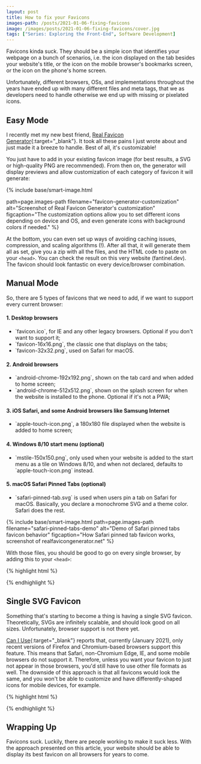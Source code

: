 ```yaml
---
layout: post
title: How to fix your Favicons
images-path: /posts/2021-01-06-fixing-favicons
image: /images/posts/2021-01-06-fixing-favicons/cover.jpg
tags: ["Series: Exploring the Front-End", Software Development]
---
```


Favicons kinda suck. They should be a simple icon that identifies your webpage on a bunch of scenarios, i.e. the icon displayed on the tab besides your website's title, or the icon on the mobile browser's bookmarks screen, or the icon on the phone's home screen.

Unfortunately, different browsers, OSs, and implementations throughout the years have ended up with many different files and meta tags, that we as developers need to handle otherwise we end up with missing or pixelated icons.

## Easy Mode

I recently met my new best friend, [Real Favicon Generator](https://realfavicongenerator.net/){:target="_blank"}. It took all these pains I just wrote about and just made it a breeze to handle. Best of all, it's customizable!

You just have to add in your existing favicon image (for best results, a SVG or high-quality PNG are recommended). From then on, the generator will display previews and allow customization of each category of favicon it will generate:

{% include base/smart-image.html 
  
  path=page.images-path
  filename="favicon-generator-customization"
  alt="Screenshot of Real Favicon Generator's customization"
  figcaption="The customization options allow you to set different icons depending on device and OS, and even generate icons with background colors if needed."
%}

At the bottom, you can even set up ways of avoiding caching issues, compression, and scaling algorithms (!). After all that, it will generate them all as set, give you a zip with all the files, and the HTML code to paste on your `<head>`. You can check the result on this very website (fantinel.dev). The favicon should look fantastic on every device/browser combination.

## Manual Mode

So, there are 5 types of favicons that we need to add, if we want to support every current browser:

#### 1. Desktop browsers
<ul>
  <li>`favicon.ico`, for IE and any other legacy browsers. Optional if you don't want to support it;</li>
  <li>`favicon-16x16.png`, the classic one that displays on the tabs;</li>
  <li>`favicon-32x32.png`, used on Safari for macOS.</li>
</ul>

#### 2. Android browsers
<ul>
  <li>`android-chrome-192x192.png`, shown on the tab card and when added to home screen;</li>
  <li>`android-chrome-512x512.png`, shown on the splash screen for when the website is installed to the phone. Optional if it's not a PWA;</li>
</ul>

#### 3. iOS Safari, and some Android browsers like Samsung Internet
<ul>
  <li>`apple-touch-icon.png`, a 180x180 file displayed when the website is added to home screen;</li>
</ul>

#### 4. Windows 8/10 start menu (optional)
<ul>
  <li>`mstile-150x150.png`, only used when your website is added to the start menu as a tile on Windows 8/10, and when not declared, defaults to `apple-touch-icon.png` instead.</li>
</ul>

#### 5. macOS Safari Pinned Tabs (optional)
<ul>
  <li>`safari-pinned-tab.svg` is used when users pin a tab on Safari for macOS. Basically, you declare a monochrome SVG and a theme color. Safari does the rest.</li>
</ul>

{% include base/smart-image.html 
  path=page.images-path
  filename="safari-pinned-tabs-demo"
  alt="Demo of Safari pinned tabs favicon behavior"
  figcaption="How Safari pinned tab favicon works, screenshot of realfavicongenerator.net"
%}

With those files, you should be good to go on every single browser, by adding this to your `<head>`:

{% highlight html %}
<head>
  <link rel="apple-touch-icon" sizes="180x180" href="/apple-touch-icon.png">
  <link rel="icon" type="image/png" sizes="32x32" href="/favicon-32x32.png">
  <link rel="icon" type="image/png" sizes="16x16" href="/favicon-16x16.png?">
  <link rel="manifest" href="/site.webmanifest">
  <link rel="mask-icon" href="/safari-pinned-tab.svg" color="#000000">
  <link rel="shortcut icon" href="/favicon.ico">
</head>
{% endhighlight %}

## Single SVG Favicon

Something that's starting to become a thing is having a single SVG favicon. Theoretically, SVGs are infinitely scalable, and should look good on all sizes. Unfortunately, browser support is not there yet.

[Can I Use](https://caniuse.com/link-icon-svg){:target="_blank"} reports that, currently (January 2021), only recent versions of Firefox and Chromium-based browsers support this feature. This means that Safari, non-Chromium Edge, IE, and some mobile browsers do not support it. Therefore, unless you want your favicon to just not appear in those browsers, you'd still have to use other file formats as well. The downside of this approach is that all favicons would look the same, and you won't be able to customize and have differently-shaped icons for mobile devices, for example.

{% highlight html %}
<head>
  <link rel="icon" href="favicon.svg">
</head>
{% endhighlight %}

## Wrapping Up

Favicons suck. Luckily, there are people working to make it suck less. With the approach presented on this article, your website should be able to display its best favicon on all browsers for years to come.